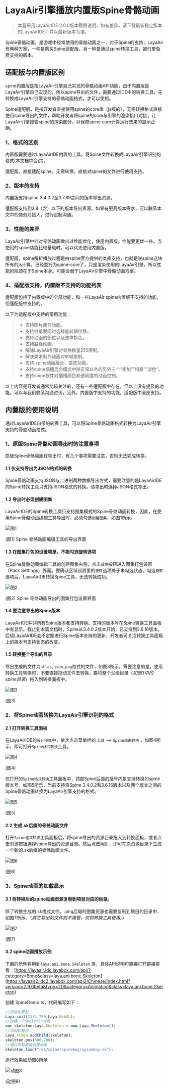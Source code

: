 # LayaAir引擎播放内置版Spine骨骼动画

> 本篇采用LayaAirIDE 2.0.0版本截图说明，如有差异，请下载最新稳定版本的LayaAirIDE，并以最新版本为准。

Spine骨骼动画，是游戏中经常使用的骨骼动画之一，对于Spine的支持，LayaAir有两种方案，一种是购买Spine适配版，另一种是通过spine转换工具，被引擎免费支持的版本。

## 适配版与内置版区别

spine内置版是指LayaAir引擎自己实现的骨骼动画API功能，由于内置版是LayaAir引擎自己实现的，所以spine导出的文件，需要通过IDE中的转换工具，先转换成LayaAir引擎支持的骨骼动画格式，才可以使用。

Spine适配版，是指开发者直接使用spine的core库（js版的），无需转换格式直接使用spine导出的文件，帮助开发者将spine的core与引擎的渲染接口对接，让LayaAir引擎接管spine的渲染部分，以保障spine core计算运行效果的显示正确。

### 1、格式的区别

内置版需要通过LayaAirIDE内置的工具，将Spine文件转换成LayaAir引擎识别的格式(本文档中会讲)。

适配版，直接适配spine，无需转换，直接对spine的文件进行使用支持。

### 2、版本的支持

内置版支持spine 3.4.0.2至3.7.89之间的版本导出资源。

适配版支持到3.8（含）以下的版本导出资源。如果有更高版本需求，可以联系本文中的商务对接人，进行定制沟通。

### 3、性能的差异

LayaAir引擎中针对骨骼动画做出过性能优化，使用内置版，性能要更优一些。当使用的spine功能比较基础时，可以优先使用内置版。

适配版，spine解析播放过程是由spine官方提供的类库支持，也就是说spine这块所有的js计算，已经委托为spine-core了，只是渲染使用的LayaAir引擎，所以性能的瓶颈在于Spine本身。可能会弱于LayaAir引擎中骨骼动画方案。

### 4、适配版支持，内置版不支持的功能列表

适配版包括了内置版中的全部功能，和一些LayaAir spine内置版不支持的功能，但适配版中支持的。

以下为适配版中支持的常用功能：

> - 支持图片裁剪功能。
> - 支持继承要同时选择旋转跟位移。
> - 支持动画的部位以及整体换色。
> - 支持路径动画。
> - 解除LayaAir引擎对骨骼数量255限制。
> - 解决美术制作动画对IK帧限制。
> - 支持 spine动画融合、蒙皮功能。
> - 支持spine插槽混合模式中除正常以外的另外三个“相加””相乘””滤色”。
> - 支持spine软件对插槽颜色和透明度的动画控制。

以上内容是开发者通常比较关注的，还有一些适配版中存在，但以上没有提及的功能，可以与我们联系沟通咨询，另外，内置版中支持的功能，适配版中全部支持。



## 内置版的使用说明

通过LayaAirIDE自带的转换工具，可以将Spine骨骼动画格式转换为LayaAir引擎支持的骨骼动画格式。

### 1、原版Spine骨骼动画导出时的注意事项

原版Spine骨骼动画在导出时，有几个事项需要注意，否则无法完成转换。

#### 1.1 仅支持导出为JSON格式的转换

Spine骨骼动画支持JSON与二进制两种数据导出方式，需要注意的是LayaAirIDE的Spine转换工具只支持JSON格式的转换。请导出时选择JSON格式导出。

#### 1.2 导出时必须创建图集

LayaAirIDE的Spine转换工具只支持图集模式的Spine骨骼动画转换，因此，在使用Spine骨骼动画编辑工具导出时，必须勾选`创建图集`，如图1所示。

![图1](img/1.png) 

(图1) Spine 骨骼动画编辑工具的导出界面

#### 1.3 在图集打包的设置项里，不能勾选旋转选项

在Spine骨骼动画编辑工具的创建图集右侧，点击`设置`按钮进入图集打包设置（Pack Settings）界面。要确认区域设置里的`旋转`选项处于未勾选状态。勾选`旋转`选项后，LayaAirIDE转换Spine工具，无法转换成功。

![图2](img/2.png) 

(图2) Spine 骨骼动画导出的图集打包设置界面

#### 1.4 要注意导出的Spine版本

LayaAirIDE并非所有Spine版本都支持转换。支持的版本号在Spine转换工具面板中有显示。截止到本篇文档时，Spine从3.4.0.2版本开始，已支持到3.6.16版本。后续LayaAirIDE会不定期进行Spine版本支持的更新，开发者可关注转换工具面板上的版本号支持状态的改变。

#### 1.5  转换整个导出的目录

导出生成的文件为`atlas,json,png`格式的文件，如图3所示。需要注意的是，使用转换工具转换时，不要直接拖动文件去转换，要将整个父级目录（*如图3中的spine目录*）拖入到转换面板中。

![图3](img/3.png) 

(图3)



### 2、将Spine动画转换为LayaAir引擎识别的格式

#### 2.1 打开转换工具面板

在LayaAirIDE的`设计模式`中，依次点击菜单栏的 `工具` --> `Spine动画转换` ，如图4所示，即可打开`Spine格式转换`工具。

![图4](img/4.png) 

(图4)


在打开的`Spine格式转换`工具面板中，顶部Spine后面的括号内是支持转换的spine版本号，如图5所示，当前支持将Spine 3.4.0.2和3.6.16版本以及两个版本之间的Spine骨骼动画转换为LayaAir引擎支持的格式。

![图5](img/5.png) 

(图5)




#### 2.2 生成.sk后缀的骨骼动画文件

打开`Spine格式转换`工具面板后，将spine导出的资源目录拖入到转换面板，或者点击浏览按钮选择spine导出的资源目录。然后点击`确定` ，即可在原资源目录下生成一个新的.sk后缀的骨骼动画文件。

![图6](img/6.png) 

(图6)



### 3、Spine动画的加载显示

#### 3.1 将转换后的spine动画资源复制到项目对应的目录。

除了转换生成的.sk格式文件，.png后缀的图集资源也需要复制到项目的目录中，如图7所示。（*其它导出的文件则不用管，仅供转换工具使用。*）

![图7](img/7.png) 

(图7)

#### 3.2 spine动画播放示例

下面的示例将用到`laya.ani.bone.Skeleton` 类，具体API说明可直接打开链接查看：[https://layaair.ldc.layabox.com/api/?category=Bone&class=laya.ani.bone.Skeleton](https://layaair2.ldc2.layabox.com/api2/Chinese/index.html?version=2.9.0beta&type=2D&category=Animation&class=laya.ani.bone.Skeleton)

创建 SpineDemo.ts，代码编写如下：

```typescript
//初始化舞台
Laya.init(1334,750,Laya.WebGL);
//创建一个Skeleton对象
var skeleton:Laya.Skeleton = new Laya.Skeleton();
//添加到舞台
Laya.stage.addChild(skeleton);
skeleton.pos(600,700);
//通过加载直接创建动画
skeleton.load("res/spine/spineboy/spineboy.sk");
```
运行效果如动图8所示

![动图8](img/8.gif) 

(动图8)

